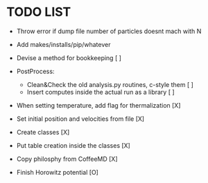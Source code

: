TODO LIST
=========

- Throw error if dump file number of particles doesnt mach with N
- Add makes/installs/pip/whatever
- Devise a method for bookkeeping [ ]
- PostProcess:
  * Clean&Check the old analysis.py routines, c-style them [ ]
  * Insert computes inside the actual run as a library [ ]

- When setting temperature, add flag for thermalization [X]
- Set initial position and velocities from file [X]
- Create classes [X]
- Put table creation inside the classes [X]
- Copy philosphy from CoffeeMD [X]


- Finish Horowitz potential [O]
